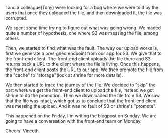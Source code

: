 I and a colleague(Tony) were looking for a bug where we were told by the users that once they uploaded the file,
and then downloaded it, the file was corrupted.

We spent some time trying to figure out what was going wrong. We maded quite a number of hypothesis, one where S3 was messing the file, among others.

Then, we started to find what was the fault. 
The way our upload works is, first we generate a presigned endpoint from our app for S3. We give that to the front-end client. 
The front-end client uploads the file there and S3 returns back a URL to the client where the file is living. 
Once this happens, the front-end client posts the URL to our app. We then promote the file from the "cache" to "storage"(look at shrine for more details).

We then started to trace the journey of the file. We decided to "skip" the part where we get the front-end client to upload the file,
instead we got shrine to do the promotion. Then we downloaded the file from S3. We saw that the file was intact,
which got us to conclude that the front-end client was messing the upload. And it was no fault of S3 or shrine's "promote". 

This happened on the Friday, I'm writing the blogpost on Sunday. We are going to have a conversation with the front-end team on Monday.

Cheers!
Vineeth
